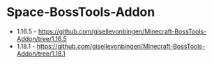 # Space-BossTools-Addon

* 1.16.5 - https://github.com/gisellevonbingen/Minecraft-BossTools-Addon/tree/1.16.5
* 1.18.1 - https://github.com/gisellevonbingen/Minecraft-BossTools-Addon/tree/1.18.1
